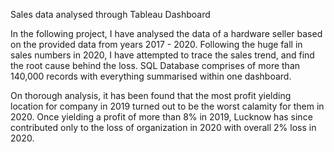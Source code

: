 Sales data analysed through Tableau Dashboard

In the following project, I have analysed the data of a hardware seller based on the provided data from years 2017 - 2020. Following the huge fall in sales numbers in 2020,
I have attempted to trace the sales trend, and find the root cause behind the loss. SQL Database comprises of more than 140,000 records with everything summarised within one dashboard.

On thorough analysis, it has been found that the most profit yielding location for company in 2019 turned out to be the worst calamity for them in 2020. Once yielding
a profit of more than 8% in 2019, Lucknow has since contributed only to the loss of organization in 2020 with overall 2% loss in 2020.
